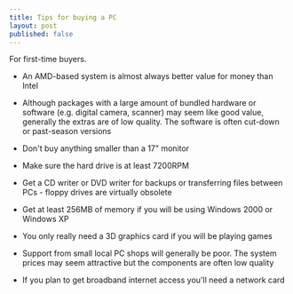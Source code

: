 ```yaml
---
title: Tips for buying a PC
layout: post
published: false
---
```

For first-time buyers.

* An AMD-based system is almost always better value for money than Intel

* Although packages with a large amount of bundled hardware or software (e.g.
digital camera, scanner) may seem like good value, generally the extras are of
low quality. The software is often cut-down or past-season versions

* Don't buy anything smaller than a 17" monitor

* Make sure the hard drive is at least 7200RPM

* Get a CD writer or DVD writer for backups or transferring files between PCs -
floppy drives are virtually obsolete

* Get at least 256MB of memory if you will be using Windows 2000 or Windows XP

* You only really need a 3D graphics card if you will be playing games

* Support from small local PC shops will generally be poor. The system prices may
seem attractive but the components are often low quality

* If you plan to get broadband internet access you'll need a network card
